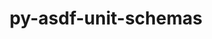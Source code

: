 ---
title: "py-asdf-unit-schemas"
layout: cache
categories: [package, develop-2025-06-01]
meta: {"compilers": ["none"], "num_specs": 1, "num_specs_by_stack": {"hep": 1, "root": 1}, "oss": ["ubuntu22.04"], "platforms": ["linux"], "stacks": ["hep", "root"], "targets": ["x86_64_v3"], "versions": ["0.1.0"]}
spec_details: [{"compiler": "none", "hash": "z4qppduo3hciqx22tvybtqvulbp7de7m", "os": "ubuntu22.04", "platform": "linux", "size": "-", "stacks": ["hep", "root"], "target": "x86_64_v3", "variants": ["build_system=python_pip"], "versions": ["0.1.0"]}]
---